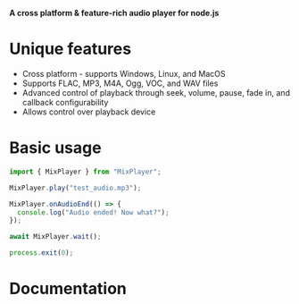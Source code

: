 **A cross platform & feature-rich audio player for node.js**

# Unique features

- Cross platform - supports Windows, Linux, and MacOS
- Supports FLAC, MP3, M4A, Ogg, VOC, and WAV files
- Advanced control of playback through seek, volume, pause, fade in, and callback configurability
- Allows control over playback device

# Basic usage

```javascript
import { MixPlayer } from "MixPlayer";

MixPlayer.play("test_audio.mp3");

MixPlayer.onAudioEnd(() => {
  console.log("Audio ended! Now what?");
});

await MixPlayer.wait();

process.exit(0);
```

# Documentation
